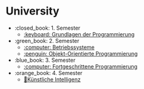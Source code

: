 # University

<ul>
    <li>:closed_book: 1. Semester
        <ul>
            <li>
                <a href="https://github.com/funkycitizen24/Grundlagen-der-Programmierung">
                    :keyboard: Grundlagen der Programmierung
                </a>
            </li>
        </ul>
    </li>
    <li>:green_book: 2. Semester
        <ul>
            <li>
                <a href="https://github.com/funkycitizen24/Betriebssysteme">
                    :computer: Betriebssysteme
                </a>
            </li>
        </ul>
        <ul>
            <li>
                <a href="">
                    :penguin: Objekt-Orientierte Programmierung
                </a>
            </li>
        </ul>
    </li>
        <li>:blue_book: 3. Semester
        <ul>
            <li>
                <a href="https://github.com/funkycitizen24/Fortgeschrittene-Programmierung">
                    :computer: Fortgeschrittene Programmierung
                </a>
            </li>
        </ul>
    <li>:orange_book: 4. Semester
        <ul>
            <li>
                <a href="https://github.com/funkycitizen24/Kunstliche-Intelligenz">
                    🤖Künstliche Intelligenz
                </a>
            </li> 
        </ul>
    </li>
</ul>
